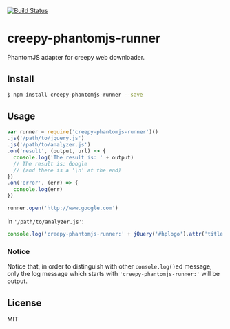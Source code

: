 [![Build Status](https://travis-ci.org/kaelzhang/creepy-phantomjs-runner.svg?branch=master)](https://travis-ci.org/kaelzhang/creepy-phantomjs-runner)
<!-- optional appveyor tst
[![Windows Build Status](https://ci.appveyor.com/api/projects/status/github/kaelzhang/creepy-phantomjs-runner?branch=master&svg=true)](https://ci.appveyor.com/project/kaelzhang/creepy-phantomjs-runner)
-->
<!-- optional npm version
[![NPM version](https://badge.fury.io/js/creepy-phantomjs-runner.svg)](http://badge.fury.io/js/creepy-phantomjs-runner)
-->
<!-- optional npm downloads
[![npm module downloads per month](http://img.shields.io/npm/dm/creepy-phantomjs-runner.svg)](https://www.npmjs.org/package/creepy-phantomjs-runner)
-->
<!-- optional dependency status
[![Dependency Status](https://david-dm.org/kaelzhang/creepy-phantomjs-runner.svg)](https://david-dm.org/kaelzhang/creepy-phantomjs-runner)
-->

# creepy-phantomjs-runner

PhantomJS adapter for creepy web downloader.

## Install

```sh
$ npm install creepy-phantomjs-runner --save
```

## Usage

```js
var runner = require('creepy-phantomjs-runner')()
.js('/path/to/jquery.js')
.js('/path/to/analyzer.js')
.on('result', (output, url) => {
  console.log('The result is: ' + output)
  // The result is: Google
  // (and there is a '\n' at the end)
})
.on('error', (err) => {
  console.log(err)
})

runner.open('http://www.google.com')
```

In `'/path/to/analyzer.js'`:

```js
console.log('creepy-phantomjs-runner:' + jQuery('#hplogo').attr('title'))
```

### Notice

Notice that, in order to distinguish with other `console.log()`ed message, only the log message which starts with `'creepy-phantomjs-runner:'` will be output.

## License

MIT
